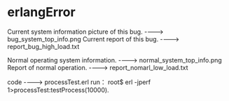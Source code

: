 # erlangError
Current system information picture of this bug.         ----> bug_system_top_info.png 
Current report of this bug.                             ----> report_bug_high_load.txt

Normal operating system information.                    ----> normal_system_top_info.png
Report of normal operation.                             ----> report_nomarl_low_load.txt

code                                                    ----> processTest.erl
run：
root$ erl -jperf
1>processTest:testProcess(10000).
